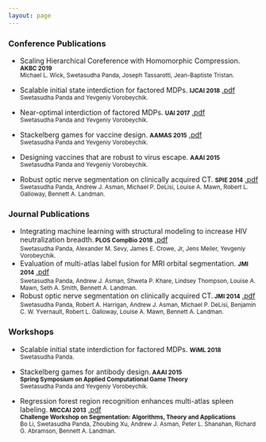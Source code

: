 ```yaml
---
layout: page
---
```


### Conference Publications

* Scaling Hierarchical Coreference with Homomorphic Compression. <small><b>AKBC 2019 </b></small> <br />
  <small>Michael L. Wick, Swetasudha Panda, Joseph Tassarotti, Jean-Baptiste Tristan.</small>
* Scalable initial state interdiction for factored MDPs. <small><b>IJCAI 2018</b></small> [.pdf](https://www.ijcai.org/proceedings/2018/0667.pdf)<br />
  <small>Swetasudha Panda and Yevgeniy Vorobeychik.</small>
* Near-optimal interdiction of factored MDPs. <small><b>UAI 2017</b></small> [.pdf](http://www.auai.org/uai2017/proceedings/papers/62.pdf)<br />
  <small>Swetasudha Panda and Yevgeniy Vorobeychik.</small>
  
* Stackelberg games for vaccine design. <small><b>AAMAS 2015</b></small> [.pdf](http://www.vorobeychik.com/2015/abdesign.pdf)<br />
  <small>Swetasudha Panda and Yevgeniy Vorobeychik.</small>

* Designing vaccines that are robust to virus escape. <small><b>AAAI 2015</b></small> <br />
<small> Swetasudha Panda and Yevgeniy Vorobeychik.</small>

* Robust optic nerve segmentation on clinically acquired CT. <small><b>SPIE 2014</b></small> [.pdf](https://www.ncbi.nlm.nih.gov/pmc/articles/PMC4013110/pdf/nihms550000.pdf)<br />
<small>  Swetasudha Panda, Andrew J. Asman, Michael P. DeLisi, Louise A. Mawn, Robert L. Galloway,
Bennett A. Landman.</small>

### Journal Publications

* Integrating machine learning with structural modeling to increase HIV neutralization breadth.<small><b> PLOS CompBio 2018</b></small> [.pdf](https://journals.plos.org/ploscompbiol/article/file?id=10.1371/journal.pcbi.1005999&type=printable)<br />
<small> Swetasudha Panda, Alexander M. Sevy, James E. Crowe, Jr, Jens Meiler, Yevgeniy Vorobeychik.</small>
* Evaluation of multi-atlas label fusion for MRI orbital segmentation. <small><b> JMI 2014</b></small> [.pdf](https://www.ncbi.nlm.nih.gov/pmc/articles/PMC4280790/pdf/JMI-001-024002.pdf)<br />
<small>Swetasudha Panda, Andrew J. Asman, Shweta P. Khare, Lindsey Thompson, Louise A. Mawn, Seth
A. Smith, Bennett A. Landman. </small>
* Robust optic nerve segmentation on clinically acquired CT.<small><b> JMI 2014</b></small> [.pdf](https://www.ncbi.nlm.nih.gov/pmc/articles/PMC4013110/pdf/nihms550000.pdf)<br />
<small>Swetasudha Panda, Robert A. Harrigan, Andrew J. Asman, Michael P. DeLisi, Benjamin C. W.
Yvernault, Robert L. Galloway, Louise A. Mawn, Bennett A. Landman.</small>

### Workshops
* Scalable initial state interdiction for factored MDPs. <small><b> WiML 2018</b></small> <br />
<small>Swetasudha Panda.</small>

* Stackelberg games for antibody design.<small><b> AAAI 2015 </b> </small> <br />
<small><b>Spring Symposium on Applied Computational Game Theory</b> </small> <br />
<small>Swetasudha Panda and Yevgeniy Vorobeychik.</small>

* Regression forest region recognition enhances multi-atlas spleen labeling.  <small><b>MICCAI 2013</b></small> [.pdf](http://citeseerx.ist.psu.edu/viewdoc/download?doi=10.1.1.701.232&rep=rep1&type=pdf)<br /> <small><b>Challenge Workshop on Segmentation: Algorithms, Theory and Applications</b> </small> <br />
<small>Bo Li, Swetasudha Panda, Zhoubing Xu, Andrew J. Asman, Peter L. Shanahan, Richard G. Abramson,
Bennett A. Landman.</small>
